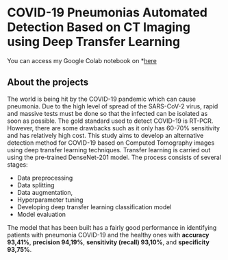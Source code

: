 # COVID-19 Pneumonias Automated Detection Based on CT Imaging using Deep Transfer Learning
You can access my Google Colab notebook on *[here](https://colab.research.google.com/drive/1LQZWt-OakH7JoK3bdEIgnqhUdyECMons?authuser=1)

## About the projects
The world is being hit by the COVID-19 pandemic which can cause pneumonia. Due to the high level of spread of the SARS-CoV-2 virus, rapid and massive tests must be done so that the infected can be isolated as soon as possible. The gold standard used to detect COVID-19 is RT-PCR. However, there are some drawbacks such as it only has 60-70% sensitivity and has relatively high cost. This study aims to develop an alternative detection method for COVID-19 based on Computed Tomography images using deep transfer learning techniques. Transfer learning is carried out using the pre-trained DenseNet-201 model. The process consists of several stages:
* Data preprocessing
* Data splitting
* Data augmentation, 
* Hyperparameter tuning
* Developing deep transfer learning classification model 
* Model evaluation

The model that has been built has a fairly good performance in identifying patients with pneumonia COVID-19 and the healthy ones with **accuracy 93,41%**, **precision 94,19%**, **sensitivity (recall) 93,10%**, and **specificity 93,75%**.
